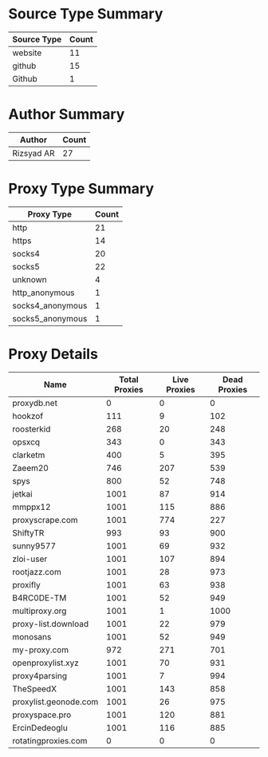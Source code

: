 # Source Type Summary

| Source Type | Count |
|-------------|-------|
| website | 11 |
| github | 15 |
| Github | 1 |


# Author Summary

| Author | Count |
|--------|-------|
| Rizsyad AR | 27 |


# Proxy Type Summary

| Proxy Type | Count |
|------------|-------|
| http | 21 |
| https | 14 |
| socks4 | 20 |
| socks5 | 22 |
| unknown | 4 |
| http_anonymous | 1 |
| socks4_anonymous | 1 |
| socks5_anonymous | 1 |


# Proxy Details

| Name | Total Proxies | Live Proxies | Dead Proxies |
|------|---------------|--------------|---------------|
| proxydb.net | 0 | 0 | 0 |
| hookzof | 111 | 9 | 102 |
| roosterkid | 268 | 20 | 248 |
| opsxcq | 343 | 0 | 343 |
| clarketm | 400 | 5 | 395 |
| Zaeem20 | 746 | 207 | 539 |
| spys | 800 | 52 | 748 |
| jetkai | 1001 | 87 | 914 |
| mmppx12 | 1001 | 115 | 886 |
| proxyscrape.com | 1001 | 774 | 227 |
| ShiftyTR | 993 | 93 | 900 |
| sunny9577 | 1001 | 69 | 932 |
| zloi-user | 1001 | 107 | 894 |
| rootjazz.com | 1001 | 28 | 973 |
| proxifly | 1001 | 63 | 938 |
| B4RC0DE-TM | 1001 | 52 | 949 |
| multiproxy.org | 1001 | 1 | 1000 |
| proxy-list.download | 1001 | 22 | 979 |
| monosans | 1001 | 52 | 949 |
| my-proxy.com | 972 | 271 | 701 |
| openproxylist.xyz | 1001 | 70 | 931 |
| proxy4parsing | 1001 | 7 | 994 |
| TheSpeedX | 1001 | 143 | 858 |
| proxylist.geonode.com | 1001 | 26 | 975 |
| proxyspace.pro | 1001 | 120 | 881 |
| ErcinDedeoglu | 1001 | 116 | 885 |
| rotatingproxies.com | 0 | 0 | 0 |
